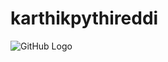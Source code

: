# karthikpythireddi
![GitHub Logo](https://github.githubassets.com/images/modules/logos_page/GitHub-Logo.png)
```
